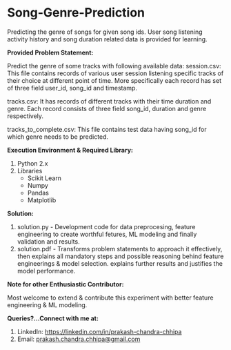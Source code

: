 # Song-Genre-Prediction

Predicting the genre of songs for given song ids. User song listening activity history and song duration related data is provided for learning.

**Provided Problem Statement:**

Predict the genre of some tracks with following available data:
session.csv: This file contains records of various user session listening specific tracks of their choice at different point of time. More specifically each record has set of three field user_id, song_id and timestamp.   

tracks.csv: It has records of different tracks with their time duration and genre. Each record consists of three field song_id, duration and genre respectively.
 
tracks_to_complete.csv: This file contains test data having song_id for which genre needs to be predicted.

**Execution Environment & Required Library:**

1) Python 2.x
2) Libraries
   - Scikit Learn
   - Numpy
   - Pandas
   - Matplotlib
 
 
**Solution:** 

1) solution.py - Development code for data preprocesing, feature engineering to create worthful fetures, ML modeling and finally validation and results.
2) solution.pdf - Transforms problem statements to approach it effectively, then explains all mandatory steps and possible reasoning behind feature engineerings & model selection. explains further results and justifies the model performance.


**Note for other Enthusiastic Contributor:**

Most welcome to extend & contribute this experiment with better feature engineering & ML modeling.

**Queries?...Connect with me at:**
1) LinkedIn: https://linkedin.com/in/prakash-chandra-chhipa
2) Email: prakash.chandra.chhipa@gmail.com
